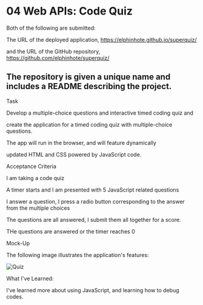 # 04 Web APIs: Code Quiz

Both of the following are submitted:


The URL of the deployed application, https://elphinhote.github.io/superquiz/


and the URL of the GitHub repository, https://github.com/elphinhote/superquiz/


## The repository is given a unique name and includes a README describing the project.


 Task
 
 
Develop a multiple-choice questions and interactive timed coding quiz and 

create the application for a timed coding quiz with multiple-choice questions. 

The app will run in the browser, and will feature dynamically 

updated HTML and CSS powered by JavaScript code. 



Acceptance Criteria

 I am taking a code quiz

A timer starts and I am presented with 5 JavaScript related questions

I answer a question, I press a radio button corresponding to the answer from the multiple choices

The questions are all answered, I submit them all together for a score.

THe questions are answered or the timer reaches 0




Mock-Up


The following image illustrates the application's features:





![Quiz](https://user-images.githubusercontent.com/65749636/97097894-c2117800-1633-11eb-93db-e6d4abc7e254.PNG)




What I've Learned:


I've learned more about using JavaScript, and learning how to debug codes.




